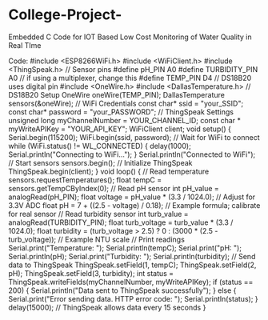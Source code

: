 # College-Project-

Embedded C Code for IOT Based Low Cost Monitoring of Water Quality in Real TIme

Code:
#include <ESP8266WiFi.h>
#include <WiFiClient.h>
#include <ThingSpeak.h>
// Sensor pins
#define pH_PIN A0
#define TURBIDITY_PIN A0 // if using a multiplexer, change this
#define TEMP_PIN D4 // DS18B20 uses digital pin
#include <OneWire.h>
#include <DallasTemperature.h>
// DS18B20 Setup
OneWire oneWire(TEMP_PIN);
DallasTemperature sensors(&oneWire);
// WiFi Credentials
const char* ssid = "your_SSID";
const char* password = "your_PASSWORD";
// ThingSpeak Settings
unsigned long myChannelNumber = YOUR_CHANNEL_ID;
const char * myWriteAPIKey = "YOUR_API_KEY";
WiFiClient client;
void setup() {
Serial.begin(115200);
WiFi.begin(ssid, password);
// Wait for WiFi to connect
while (WiFi.status() != WL_CONNECTED) {
delay(1000);
Serial.println("Connecting to WiFi...");
}
Serial.println("Connected to WiFi");
// Start sensors
sensors.begin();
// Initialize ThingSpeak
ThingSpeak.begin(client);
}
void loop() {
// Read temperature
sensors.requestTemperatures();
float tempC = sensors.getTempCByIndex(0);
// Read pH sensor
int pH_value = analogRead(pH_PIN);
float voltage = pH_value * (3.3 / 1024.0); // Adjust for 3.3V ADC
float pH = 7 + ((2.5 - voltage) / 0.18); // Example formula; calibrate for real sensor
// Read turbidity sensor
int turb_value = analogRead(TURBIDITY_PIN);
float turb_voltage = turb_value * (3.3 / 1024.0);
float turbidity = (turb_voltage > 2.5) ? 0 : (3000 * (2.5 - turb_voltage)); // Example NTU scale
// Print readings
Serial.print("Temperature: "); Serial.println(tempC);
Serial.print("pH: "); Serial.println(pH);
Serial.print("Turbidity: "); Serial.println(turbidity);
// Send data to ThingSpeak
ThingSpeak.setField(1, tempC);
ThingSpeak.setField(2, pH);
ThingSpeak.setField(3, turbidity);
int status = ThingSpeak.writeFields(myChannelNumber, myWriteAPIKey);
if (status == 200) {
Serial.println("Data sent to ThingSpeak successfully");
} else {
Serial.print("Error sending data. HTTP error code: ");
Serial.println(status);
}
delay(15000); // ThingSpeak allows data every 15 seconds
}
